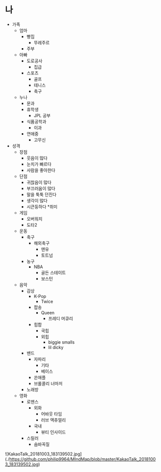 # 나

* 가족
  * 엄마
    * 빵집
      * 뚜레주르
    * 주부
  * 아빠
    * 도로공사
      * 집급
    * 스포츠
      * 골프
      * 테니스
      * 축구
  * 누나
    * 문과
    * 휴학생
      * JPL 공부
    * 식품공학과
      * 이과
    * 연애중
      * 고무신
* 성격
  * 장점
    * 웃음이 많다
    * 눈치가 빠르다
    * 사람을 좋아한다
  * 단점
    * 귀찮음이 많다
    * 부끄러움이 많다
    * 말을 툭툭 던진다
    * 생각이 많다
    * 시큰둥하다
*취미
  * 게임
    * 오버워치
    * 도타2
  * 운동
    * 축구
      * 해외축구
        * 맨유
        * 토트넘
    * 농구
      * NBA
        * 골든 스테이트
        * 보스턴
  * 음악
    * 감상
      * K-Pop
        * Twice
      * 팝송
        * Queen
          * 프레디 머큐리
      * 힙합
        * 국힙
        * 외힙
          * biggie smalls
          * lil dicky
    * 밴드
      * 자파리
        * 기타
        * 베이스
      * 쏜애플
      * 브롤콜리 너마저
    * 노래방
  * 영화
    * 로맨스
      * 외화
        * 어바웃 타임
        * 러브 액츄얼리
      * 국내
        * 뷰티 인사이드
    * 스릴러
      * 숨바꼭질
      
![KakaoTalk_20181003_183139502.jpg] (./https://github.com/philip9964/MIndMap/blob/master/KakaoTalk_20181003_183139502.jpg) 
